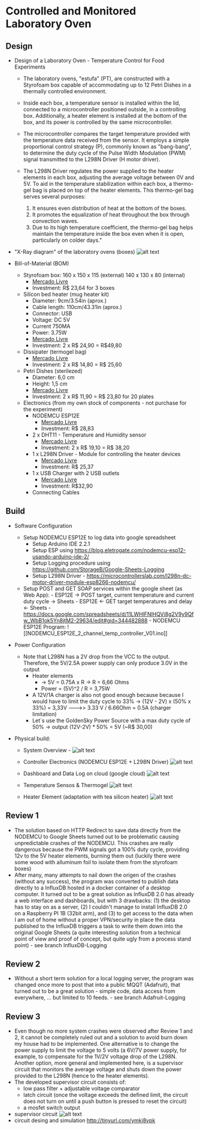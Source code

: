# Controlled and Monitored Laboratory Oven

## Design

- Design of a Laboratory Oven - Temperature Control for Food Experiments

	- The laboratory ovens, "estufa" (PT), are constructed with a Styrofoam box capable of accommodating up to 12 Petri Dishes in a thermally controlled environment.

	- Inside each box, a temperature sensor is installed within the lid, connected to a microcontroller positioned outside, in a controlling box. Additionally, a heater element is installed at the bottom of the box, and its power is controlled by the same microcontroller.

	- The microcontroller compares the target temperature provided with the temperature data received from the sensor. It employs a simple proportional control strategy (P), commonly known as "bang-bang", to determine the duty cycle of the Pulse Width Modulation (PWM) signal transmitted to the L298N Driver (H motor driver).

	- The L298N Driver regulates the power supplied to the heater elements in each box, adjusting the average voltage between 0V and 5V. To aid in the temperature stabilization within each box, a thermo-gel bag is placed on top of the heater elements. This thermo-gel bag serves several purposes:
		1. It ensures even distribution of heat at the bottom of the boxes.
		2. It promotes the equalization of heat throughout the box through convection waves.
		3. Due to its high temperature coefficient, the thermo-gel bag helps maintain the temperature inside the box even when it is open, particularly on colder days."
		
- "X-Ray diagram" of the laboratory ovens (boxes)
	![alt text](https://github.com/pbrugugnoli/Laboratory-Oven/blob/master/Images/XRAY.png?raw=true)

- Bill-of-Material (BOM)
	- Styrofoam box:  160 x 150 x 115 (external) 140 x 130 x 80 (internal)
		- [Mercado Livre](https://produto.mercadolivre.com.br/MLB-2102867731-3-caixa-de-isopor-1-litro-1-kg-multiuso-medicamentos-sorvete-_JM)
		- Investment: R$ 23,64 for 3 boxes
	- Silicon bed heater (mug heater kit)
		- Diameter: 9cm/3.54in (aprox.)  
		- Cable length: 110cm/43.31in (aprox.)  
		- Connector: USB  
		- Voltage: DC 5V  
		- Current 750MA  
		- Power: 3.75W
		- [Mercado Livre](https://produto.mercadolivre.com.br/MLB-3165666745-kit-aquecedor-xicara-caneca-usb-cafe-cha-leite-base-portatil-_JM)
		- Investment: 2 x R$ 24,90 = R$49,80
	- Dissipater (termogel bag)
		- [Mercado Livre](https://produto.mercadolivre.com.br/MLB-3681768652-bolsa-termica-com-gel-quente-fria-100gr-p-pequenas-lesoes-_JM?variation=#reco_item_pos=0&reco_backend=univb-vip-buybox&reco_backend_type=low_level&reco_client=vip-v2p&reco_id=19277ce7-42fd-48ab-8f34-c18bd452fcaf)
		- Investment: 2 x R$ 14,80 = R$ 25,60
	- Petri Dishes (sterilezed)
		- Diameter: 6,0 cm 
		- Height:  1,5 cm
		- [Mercado Livre](https://produto.mercadolivre.com.br/MLB-1603934261-placa-de-petri-60x15mm-ps-lisa-esteril-pacote-10-unidades-_JM)
		- Investment: 2 x R$ 11,90 = R$ 23,80 for 20 plates
	- Electronics (from my own stock of components - not purchase for the experiment)
		- NODEMCU ESP12E
			- [Mercado Livre](https://produto.mercadolivre.com.br/MLB-1211973212-modulo-wifi-esp8266-nodemcu-esp-12e-_JM#position=1&search_layout=stack&type=item&tracking_id=cdffab4f-46a7-4fca-97a6-1d4579cff972)
			- Investment: R$ 28,83
		- 2 x DHT11 - Temperature and Humidity sensor
			- [Mercado Livre](https://produto.mercadolivre.com.br/MLB-3472612190-sensor-umidade-temperatura-dht11-_JM#is_advertising=true&position=3&search_layout=grid&type=pad&tracking_id=7adacaa7-d237-4ec8-a9f9-e31c125b8adc&is_advertising=true&ad_domain=VQCATCORE_LST&ad_position=3&ad_click_id=ZDQ0MGQzNjktYTA0ZS00MmZlLWE2MGYtMDA2MGQ1YjA0Yzhj)
			- Investment: 2 x R$ 19,10 = R$ 38,20
		- 1 x L298N Driver - Module for controlling the heater devices
			- [Mercado Livre](https://produto.mercadolivre.com.br/MLB-2174675843-driver-motor-ponte-h-dupla-l298n-controladora-driver-l298n-_JM#is_advertising=true&position=1&search_layout=stack&type=pad&tracking_id=6cb07d7c-8c59-42fd-9dca-7c09c70f58aa&is_advertising=true&ad_domain=VQCATCORE_LST&ad_position=1&ad_click_id=N2QzZDk1NjItZWYwMC00MDc5LWE1YzMtOTljYmY0NDFhYjM0)
			- Investment: R$ 25,37
		- 1 x USB Charger with 2 USB outlets
			- [Mercado Livre](https://www.mercadolivre.com.br/carregador-de-parede-compact-2x-usb-21-a-10-w-geonav-esacb2-cor-preto/p/MLB20804926?pdp_filters=item_id:MLB3287977089#is_advertising=true&searchVariation=MLB20804926&position=1&search_layout=stack&type=pad&tracking_id=6992cc75-455d-44be-b4db-c96ce3f9d93b&is_advertising=true&ad_domain=VQCATCORE_LST&ad_position=1&ad_click_id=MmE1NTIxOWMtNTRhYi00MjVhLWJlYTUtOGQ1YzE0Mzc0NDUw)
			- Investment: R$32,90
		- Connecting Cables

## Build
- Software Configuration
	- Setup NODEMCU ESP12E to log data into google spreadsheet
		- Setup Arduino IDE 2.2.1
		- Setup ESP using https://blog.eletrogate.com/nodemcu-esp12-usando-arduino-ide-2/
		- Setup Logging procedure using https://github.com/StorageB/Google-Sheets-Logging
		- Setup L298N Driver - https://microcontrollerslab.com/l298n-dc-motor-driver-module-esp8266-nodemcu/
	- Setup POST and GET  SOAP services within the google sheet (as Web App):
			- ESP12E -> POST  target, current temperature and current duty cycle -> Sheets
			- ESP12E <- GET target temperatures and delay <- Sheets 
			- https://docs.google.com/spreadsheets/d/11LWHlFNlHQVi8g2V9y9Qfw_WbB1ok5Yn8jtM2-29634/edit#gid=344482888
			- NODEMCU ESP12E Program: ![[NODEMCU_ESP12E_2_channel_temp_controller_V01.ino]]
- Power Configuration 
	- Note that L298N has a 2V drop from the VCC to the output. Therefore, the 5V/2.5A power supply can only produce 3.0V in the output 
		- Heater elements 
			- -> 5V = 0.75A x R -> R = 6,66 Ohms
			- Power = (5V)^2 / R = 3,75W
		- A 12V/1A charger is also not good enough because because I would have to limit the duty cycle to 33% -> (12V - 2V) x (50% x 33%) = 3,33V  --->> 3.33 V / 6.66Ohm = 0.5A (charger limitation)
		- Let´s use the GoldenSky Power Source with a max duty cycle of 50% -> output (12V-2V) * 50% = 5V (~R$ 30,00)



- Physical build:
	- System Overview	- 	![alt text](https://github.com/pbrugugnoli/Laboratory-Oven/blob/master/Images/Laboratory-Ovens-(estufas)-Overview-2.jpeg?raw=true)
	
	- Controller Electronics (NODEMCU ESP12E + L298N Driver) ![alt text](https://github.com/pbrugugnoli/Laboratory-Oven/blob/master/Images/Laboratory-Ovens-(estufas)-Controller-System-Zoom.jpeg?raw=true)
	
	- Dashboard and Data Log on cloud (google cloud) ![alt text](https://github.com/pbrugugnoli/Laboratory-Oven/blob/master/Images/Laboratory-Ovens-(estufas)-Controller-System-Dashboard.jpeg?raw=true)
	
	- Temperature Sensos & Thermogel ![alt text](https://github.com/pbrugugnoli/Laboratory-Oven/blob/master/Images/Laboratory-Ovens-(estufas)-Temperature-Sensor-and-Thermogel.jpeg?raw=true)

	- Heater Element (adaptation with tea silicon heater) ![alt text](https://github.com/pbrugugnoli/Laboratory-Oven/blob/master/Images/Laboratory-Ovens-(estufas)-Heater-Element.jpeg?raw=true)

 ## Review 1
 - The solution based on HTTP Redirect to save data directly from the NODEMCU to Google Sheets turned out to be problematic causing unpredictable crashes of the NODEMCU. This crashes are really dangerous because the PWM signals got a 100% duty cycle, providing 12v to the 5V heater elements, burning them out (luckily there were some wood with alluminum foil to isolate them from the styrofoam boxes)
 - After many, many attempts to nail down the origen of the crashes (without any success), the program was converted to publish data directly to a InfluxDB hosted in a docker container of a desktop computer. It turned out to be a great solution as InfluxDB 2.0 has already a web interface and dashboards, but with 3 drawbacks:  (1) the desktop has to stay on as a server, (2) I couldn't manage to install InfluxDB 2.0 on a Raspberry PI 1B (32bit arm), and (3) to get access to the data when I am out of home without a proper VPN/security in place the data published to the InfluxDB triggers a task to write them down into the original Google Sheets (a quite interesting solution from a technical point of view and proof of concept, but quite ugly from a process stand point) - see branch InfluxDB-Logging
   
 ## Review 2
 - Without a short term solution for a local logging server, the program was changed once more to post that into a public MQQT (Adafruit), that turned out to be a great solution - simple code, data access from everywhere, ... but limited to 10 feeds. - see branch Adafruit-Logging

 ## Review 3
 - Even though no more system crashes were observed after Review 1 and 2, it cannot be completely ruled out and a solution to avoid burn down my house had to be implemented. One alternative is to change the power supply to limit the voltage to 5 volts (a 6V/7V power supply, for example, to compensate for the 1V/2V voltage drop of the L298N. Another option, more general and implemented here, is a supervisor circuit that monitors the average voltage and shuts down the power provided to the L298N (hence to the heater elements).
- The developed supervisor circuit consists of:
  - low pass filter + adjustable voltage comparator
  - latch circuit (once the voltage exceeds the defined limit, the circuit does not turn on until a push button is pressed to reset the circuit)
  - a mosfet switch output
- supervisor circuit  ![alt text](https://github.com/pbrugugnoli/Laboratory-Oven/blob/master/Images/Supervisor-Circuit.jpeg?raw=true)
- circuit desing and simulation http://tinyurl.com/ymkj8vpk
